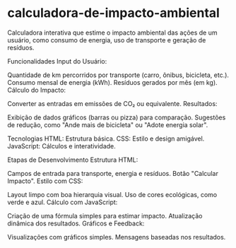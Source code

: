 # calculadora-de-impacto-ambiental
Calculadora interativa que estime o impacto ambiental das ações de um usuário, como consumo de energia, uso de transporte e geração de resíduos.

Funcionalidades
Input do Usuário:

Quantidade de km percorridos por transporte (carro, ônibus, bicicleta, etc.).
Consumo mensal de energia (kWh).
Resíduos gerados por mês (em kg).
Cálculo do Impacto:

Converter as entradas em emissões de CO₂ ou equivalente.
Resultados:

Exibição de dados gráficos (barras ou pizza) para comparação.
Sugestões de redução, como "Ande mais de bicicleta" ou "Adote energia solar".

Tecnologias
HTML: Estrutura básica.
CSS: Estilo e design amigável.
JavaScript: Cálculos e interatividade.

Etapas de Desenvolvimento
Estrutura HTML:

Campos de entrada para transporte, energia e resíduos.
Botão "Calcular Impacto".
Estilo com CSS:

Layout limpo com boa hierarquia visual.
Uso de cores ecológicas, como verde e azul.
Cálculo com JavaScript:

Criação de uma fórmula simples para estimar impacto.
Atualização dinâmica dos resultados.
Gráficos e Feedback:

Visualizações com gráficos simples.
Mensagens baseadas nos resultados.
